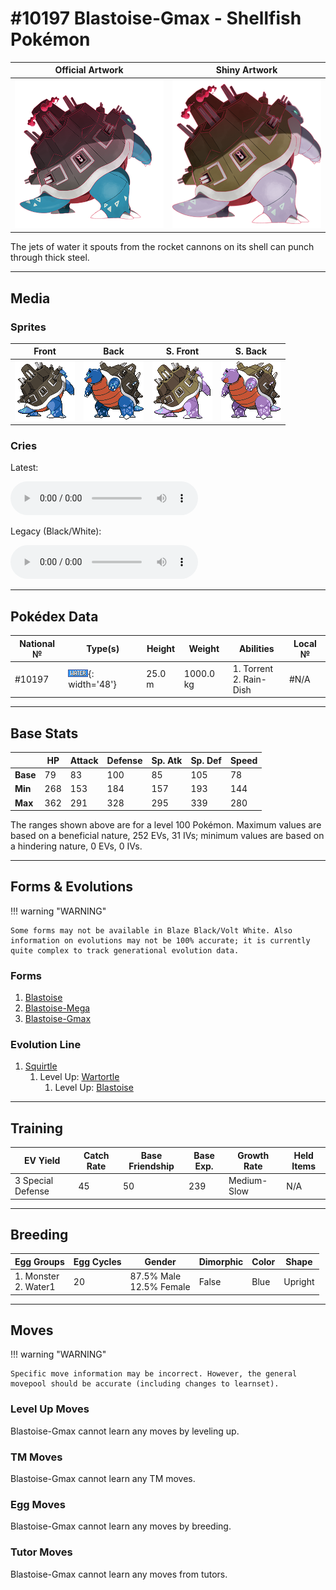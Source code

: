 # #10197 Blastoise-Gmax - Shellfish Pokémon

| Official Artwork | Shiny Artwork |
|------------------|---------------|
| ![Official Artwork](https://raw.githubusercontent.com/PokeAPI/sprites/master/sprites/pokemon/other/official-artwork/10197.png) | ![Official Artwork2](https://raw.githubusercontent.com/PokeAPI/sprites/master/sprites/pokemon/other/official-artwork/shiny/10197.png) |

The jets of water it spouts from the rocket cannons on its shell can punch through thick steel.

---

## Media

### Sprites

| Front | Back | S. Front | S. Back |
|-------|------|----------|---------|
| ![Front](https://raw.githubusercontent.com/PokeAPI/sprites/master/sprites/pokemon/versions/generation-v/black-white/10197.png) | ![Back](https://raw.githubusercontent.com/PokeAPI/sprites/master/sprites/pokemon/versions/generation-v/black-white/back/10197.png) | ![Shiny Front](https://raw.githubusercontent.com/PokeAPI/sprites/master/sprites/pokemon/versions/generation-v/black-white/shiny/10197.png) | ![Shiny Back](https://raw.githubusercontent.com/PokeAPI/sprites/master/sprites/pokemon/versions/generation-v/black-white/back/shiny/10197.png) |

### Cries

Latest:
<p><audio controls>
  <source src="https://raw.githubusercontent.com/PokeAPI/cries/main/cries/pokemon/latest/10197.ogg" type="audio/ogg">
  Your browser does not support the audio element.
</audio></p>

Legacy (Black/White):
<p><audio controls>
  <source src="None" type="audio/ogg">
  Your browser does not support the audio element.
</audio></p>

---

## Pokédex Data

| National № | Type(s) | Height | Weight | Abilities | Local № |
|------------|---------|--------|--------|-----------|---------|
| #10197 | ![water](../assets/types/water.png){: width='48'} | 25.0 m | 1000.0 kg | 1. Torrent<br>2. Rain-Dish | #N/A |

---

## Base Stats
|   | HP | Attack | Defense | Sp. Atk | Sp. Def | Speed |
|---|----|--------|---------|---------|---------|-------|
| **Base** | 79 | 83 | 100 | 85 | 105 | 78 |
| **Min** | 268 | 153 | 184 | 157 | 193 | 144 |
| **Max** | 362 | 291 | 328 | 295 | 339 | 280 |

The ranges shown above are for a level 100 Pokémon. Maximum values are based on a beneficial nature, 252 EVs, 31 IVs; minimum values are based on a hindering nature, 0 EVs, 0 IVs.

---

## Forms & Evolutions

!!! warning "WARNING"

    Some forms may not be available in Blaze Black/Volt White. Also information on evolutions may not be 100% accurate; it is currently quite complex to track generational evolution data.

### Forms

1. [Blastoise](/bbvw-wiki/pokemon/blastoise/)
2. [Blastoise-Mega](/bbvw-wiki/pokemon/blastoise-mega/)
3. [Blastoise-Gmax](/bbvw-wiki/pokemon/blastoise-gmax/)

### Evolution Line

1. [Squirtle](/bbvw-wiki/pokemon/squirtle/)
    1. Level Up: [Wartortle](/bbvw-wiki/pokemon/wartortle/)
        1. Level Up: [Blastoise](/bbvw-wiki/pokemon/blastoise/)


---

## Training

| EV Yield | Catch Rate | Base Friendship | Base Exp. | Growth Rate | Held Items |
|----------|------------|-----------------|-----------|-------------|------------|
| 3 Special Defense | 45 | 50 | 239 | Medium-Slow | N/A |

---

## Breeding

| Egg Groups | Egg Cycles | Gender | Dimorphic | Color | Shape |
|------------|------------|--------|-----------|-------|-------|
| 1. Monster<br>2. Water1 | 20 | 87.5% Male<br>12.5% Female | False | Blue | Upright |

---

## Moves

!!! warning "WARNING"

    Specific move information may be incorrect. However, the general movepool should be accurate (including changes to learnset).

### Level Up Moves

Blastoise-Gmax cannot learn any moves by leveling up.

### TM Moves

Blastoise-Gmax cannot learn any TM moves.

### Egg Moves

Blastoise-Gmax cannot learn any moves by breeding.

### Tutor Moves

Blastoise-Gmax cannot learn any moves from tutors.

